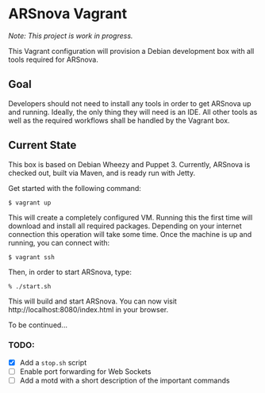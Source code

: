 # ARSnova Vagrant

*Note: This project is work in progress.*

This Vagrant configuration will provision a Debian development box with all tools required for ARSnova.

## Goal

Developers should not need to install any tools in order to get ARSnova up and running. Ideally, the only thing they will need is an IDE. All other tools as well as the required workflows shall be handled by the Vagrant box.

## Current State

This box is based on Debian Wheezy and Puppet 3. Currently, ARSnova is checked out, built via Maven, and is ready run with Jetty.

Get started with the following command:

	$ vagrant up

This will create a completely configured VM. Running this the first time will download and install all required packages.  Depending on your internet connection this operation will take some time. Once the machine is up and running, you can connect with:

	$ vagrant ssh

Then, in order to start ARSnova, type:

	% ./start.sh

This will build and start ARSnova. You can now visit http://localhost:8080/index.html in your browser.

To be continued...

### TODO:

- [x] Add a `stop.sh` script
- [ ] Enable port forwarding for Web Sockets
- [ ] Add a motd with a short description of the important commands
